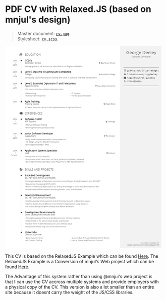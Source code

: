 # PDF CV with Relaxed.JS (based on mnjul's design)

> Master document: [``cv.pug``](https://github.com/IllusiveBagel/CV/blob/master/cv.pug). <br/>
Stylesheet: [``cv.scss``](https://github.com/IllusiveBagel/CV/blob/master/cv.scss).

<p align=center><img src="https://github.com/IllusiveBagel/CV/blob/master/cv_screenshot.png"/></p>

This CV is based on the RelaxedJS Example which can be found [Here](https://github.com/RelaxedJS/ReLaXed-examples/tree/master/examples/resume/). The RelaxedJS Example is a Conversion of mnjul's Web project which can be found [Here](https://github.com/mnjul/html-resume).

The Advantage of this system rather than using @mnjul's web project is that I can use the CV accross multiple systems and provide employers with a physical copy of the CV. This version is also a lot smaller than an entire site because it doesnt carry the weight of the JS/CSS libraries.
